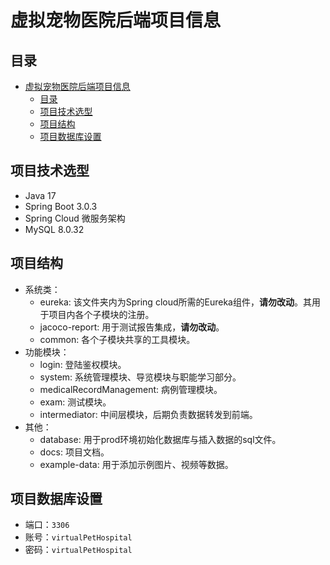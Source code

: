 <!--
 * @Author: pikapikapikaori pikapikapi_kaori@icloud.com
 * @Date: 2023-03-17 02:07:30
 * @LastEditors: pikapikapikaori pikapikapi_kaori@icloud.com
 * @LastEditTime: 2023-04-23 15:37:17
 * @FilePath: /virtualPetHospital-backend/docs/ProjectInfo.md
 * @Description: 这是默认设置,请设置`customMade`, 打开koroFileHeader查看配置 进行设置: https://github.com/OBKoro1/koro1FileHeader/wiki/%E9%85%8D%E7%BD%AE
-->
# 虚拟宠物医院后端项目信息

## 目录

- [虚拟宠物医院后端项目信息](#虚拟宠物医院后端项目信息)
  - [目录](#目录)
  - [项目技术选型](#项目技术选型)
  - [项目结构](#项目结构)
  - [项目数据库设置](#项目数据库设置)

## 项目技术选型

- Java 17
- Spring Boot 3.0.3
- Spring Cloud 微服务架构
- MySQL 8.0.32

## 项目结构

- 系统类：
  - eureka: 该文件夹内为Spring cloud所需的Eureka组件，**请勿改动**。其用于项目内各个子模块的注册。
  - jacoco-report: 用于测试报告集成，**请勿改动**。
  - common: 各个子模块共享的工具模块。
- 功能模块：
  - login: 登陆鉴权模块。
  - system: 系统管理模块、导览模块与职能学习部分。
  - medicalRecordManagement: 病例管理模块。
  - exam: 测试模块。
  - intermediator: 中间层模块，后期负责数据转发到前端。
- 其他：
  - database: 用于prod环境初始化数据库与插入数据的sql文件。
  - docs: 项目文档。
  - example-data: 用于添加示例图片、视频等数据。

## 项目数据库设置

- 端口：`3306`
- 账号：`virtualPetHospital`
- 密码：`virtualPetHospital`
